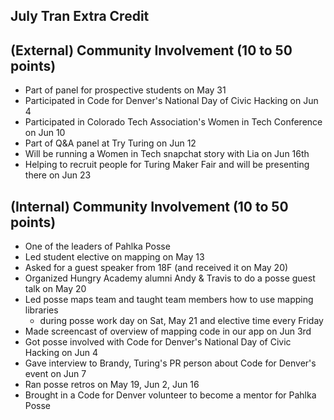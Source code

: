 ## July Tran Extra Credit

## (External) Community Involvement (10 to 50 points)
- Part of panel for prospective students on May 31
- Participated in Code for Denver's National Day of Civic Hacking on Jun 4
- Participated in Colorado Tech Association's Women in Tech Conference on Jun 10
- Part of Q&A panel at Try Turing on Jun 12
- Will be running a Women in Tech snapchat story with Lia on Jun 16th
- Helping to recruit people for Turing Maker Fair and will be presenting there on Jun 23

## (Internal) Community Involvement (10 to 50 points)
- One of the leaders of Pahlka Posse
- Led student elective on mapping on May 13
- Asked for a guest speaker from 18F (and received it on May 20)
- Organized Hungry Academy alumni Andy & Travis to do a posse guest talk on May 20
- Led posse maps team and taught team members how to use mapping libraries
  - during posse work day on Sat, May 21 and elective time every Friday
- Made screencast of overview of mapping code in our app on Jun 3rd
- Got posse involved with Code for Denver's National Day of Civic Hacking on Jun 4
- Gave interview to Brandy, Turing's PR person about Code for Denver's event on Jun 7
- Ran posse retros on May 19, Jun 2, Jun 16
- Brought in a Code for Denver volunteer to become a mentor for Pahlka Posse
